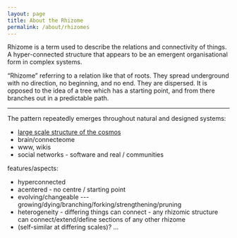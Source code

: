 ```yaml
---
layout: page
title: About the Rhizome
permalink: /about/rhizomes
---
```


Rhizome is a term used to describe the relations and connectivity of things. A hyper-connected structure that appears to be an emergent organisational form in complex systems.

“Rhizome” referring to a relation like that of roots. They spread underground with no direction, no beginning, and no end. They are dispersed. It is opposed to the idea of a tree which has a starting point, and from there branches out in a predictable path.

----



The pattern repeatedly emerges throughout natural and designed systems:

* [large scale structure of the cosmos](https://en.wikipedia.org/wiki/Observable_universe#Large-scale_structure)
* brain/connecteome 
* www, wikis
* social networks - software and real / communities 

features/aspects:
* hyperconnected
* acentered - no centre / starting point
* evolving/changeable --- growing/dying/branching/forking/strengthening/pruning
* heterogeneity - differing things can connect - any rhizomic structure can connect/extend/define sections of any other rhizome
* (self-similar at differing scales)?
...
